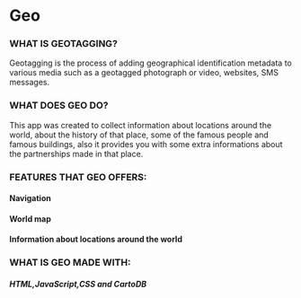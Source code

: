 # Geo

### WHAT IS <b>GEO</b>TAGGING?
Geotagging  is the process of adding geographical identification metadata to various media such as a geotagged photograph or video, websites, SMS messages.



### WHAT DOES <b>GEO</b> DO?
This app was created to collect information about locations around the world, about the history of that place, some of the famous people
and famous buildings, also it provides you with some extra informations about the partnerships made in that place.

### FEATURES THAT <b>GEO</b> OFFERS:
#### Navigation
#### World map
#### Information about locations around the world

### WHAT IS <b>GEO</b> MADE WITH:
##### HTML,JavaScript,CSS and CartoDB
